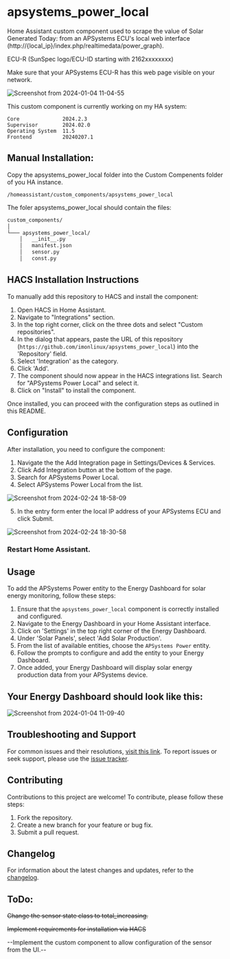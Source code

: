 # apsystems_power_local
Home Assistant custom component used to scrape the value of Solar Generated Today: from an APSystems ECU's local web interface (http://{local_ip}/index.php/realtimedata/power_graph).

ECU-R (SunSpec logo/ECU-ID starting with 2162xxxxxxxx)

Make sure that your APSystems ECU-R has this web page visible on your network.

![Screenshot from 2024-01-04 11-04-55](https://github.com/imonlinux/apsystems_power_local/assets/39863321/af5f3887-0866-43d2-bc7f-36e5c2a71810)

This custom component is currently working on my HA system:
```
Core              2024.2.3
Supervisor        2024.02.0
Operating System  11.5
Frontend          20240207.1
```

## Manual Installation:

Copy the apsystems_power_local folder into the Custom Compenents folder of you HA instance.

```
/homeassistant/custom_components/apsystems_power_local
```
 The foler apsystems_power_local should contain the files:
```markdown
custom_components/
│
└─── apsystems_power_local/
    │   __init__.py
    │   manifest.json
    │   sensor.py
    │   const.py
```
## HACS Installation Instructions
To manually add this repository to HACS and install the component:

1. Open HACS in Home Assistant.
2. Navigate to "Integrations" section.
3. In the top right corner, click on the three dots and select "Custom repositories".
4. In the dialog that appears, paste the URL of this repository (`https://github.com/imonlinux/apsystems_power_local`) into the 'Repository' field.
5. Select 'Integration' as the category.
6. Click 'Add'.
7. The component should now appear in the HACS integrations list. Search for "APSystems Power Local" and select it.
8. Click on "Install" to install the component.

Once installed, you can proceed with the configuration steps as outlined in this README.

## Configuration
After installation, you need to configure the component:
1. Navigate the the Add Integration page in Settings/Devices & Services.
2. Click Add Integration button at the bottom of the page.
3. Search for APSystems Power Local.
4. Select APSystems Power Local from the list.

![Screenshot from 2024-02-24 18-58-09](https://github.com/imonlinux/apsystems_power_local/assets/39863321/ecf2a5c1-8e3d-47cb-9809-8d08123bfcd2)

5. In the entry form enter the local IP address of your APSystems ECU and click Submit.

![Screenshot from 2024-02-24 18-30-58](https://github.com/imonlinux/apsystems_power_local/assets/39863321/63347cb7-e7b4-40ae-aa29-5d715768cf35)

### Restart Home Assistant.

## Usage
To add the APSystems Power entity to the Energy Dashboard for solar energy monitoring, follow these steps:
1. Ensure that the `apsystems_power_local` component is correctly installed and configured.
2. Navigate to the Energy Dashboard in your Home Assistant interface.
3. Click on 'Settings' in the top right corner of the Energy Dashboard.
4. Under 'Solar Panels', select 'Add Solar Production'.
5. From the list of available entities, choose the `APSystems Power` entity.
6. Follow the prompts to configure and add the entity to your Energy Dashboard.
7. Once added, your Energy Dashboard will display solar energy production data from your APSystems device.

## Your Energy Dashboard should look like this:
![Screenshot from 2024-01-04 11-09-40](https://github.com/imonlinux/apsystems_power_local/assets/39863321/7aea674e-38a4-457d-928c-886fe305040c)


## Troubleshooting and Support
For common issues and their resolutions, [visit this link](https://github.com/imonlinux/apsystems_power_local).
To report issues or seek support, please use the [issue tracker](https://github.com/imonlinux/apsystems_power_local/issues).

## Contributing
Contributions to this project are welcome! To contribute, please follow these steps:
1. Fork the repository.
2. Create a new branch for your feature or bug fix.
3. Submit a pull request.

## Changelog
For information about the latest changes and updates, refer to the [changelog](https://github.com/imonlinux/apsystems_power_local/releases).


## ToDo:

~~Change the sensor state class to total_increasing.~~

~~Implement requirements for installation via HACS~~

--Implement the custom component to allow configuration of the sensor from the UI.--
